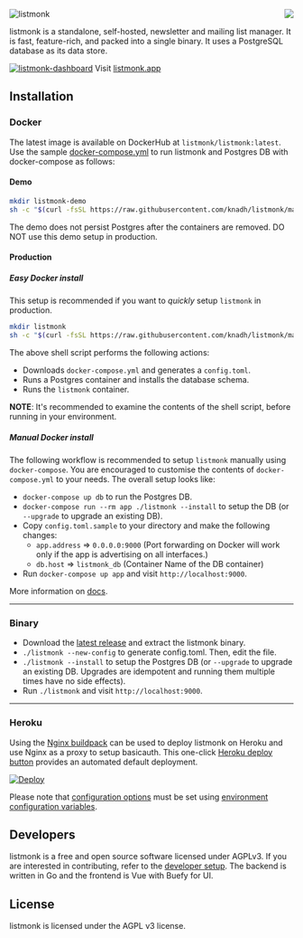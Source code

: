 <a href="https://zerodha.tech"><img src="https://zerodha.tech/static/images/github-badge.svg" align="right" /></a>

![listmonk](https://user-images.githubusercontent.com/547147/89733021-43fbf700-da70-11ea-82e4-e98cb5010257.png)

listmonk is a standalone, self-hosted, newsletter and mailing list manager. It is fast, feature-rich, and packed into a single binary. It uses a PostgreSQL database as its data store.

[![listmonk-dashboard](https://user-images.githubusercontent.com/547147/89733057-87566580-da70-11ea-8160-855f6f046a55.png)](https://listmonk.app)
Visit [listmonk.app](https://listmonk.app)

## Installation

### Docker

The latest image is available on DockerHub at `listmonk/listmonk:latest`. Use the sample [docker-compose.yml](https://github.com/knadh/listmonk/blob/master/docker-compose.yml) to run listmonk and Postgres DB with docker-compose as follows:

#### Demo

```bash
mkdir listmonk-demo
sh -c "$(curl -fsSL https://raw.githubusercontent.com/knadh/listmonk/master/install-demo.sh)"
```

The demo does not persist Postgres after the containers are removed. DO NOT use this demo setup in production.

#### Production

##### Easy Docker install

This setup is recommended if you want to _quickly_ setup `listmonk` in production.

```bash
mkdir listmonk
sh -c "$(curl -fsSL https://raw.githubusercontent.com/knadh/listmonk/master/install-prod.sh)"
```

The above shell script performs the following actions:

- Downloads `docker-compose.yml` and generates a `config.toml`.
- Runs a Postgres container and installs the database schema.
- Runs the `listmonk` container.

**NOTE**: It's recommended to examine the contents of the shell script, before running in your environment.

##### Manual Docker install

The following workflow is recommended to setup `listmonk` manually using `docker-compose`. You are encouraged to customise the contents of `docker-compose.yml` to your needs. The overall setup looks like:

- `docker-compose up db` to run the Postgres DB.
- `docker-compose run --rm app ./listmonk --install` to setup the DB (or `--upgrade` to upgrade an existing DB).
- Copy `config.toml.sample` to your directory and make the following changes:
    - `app.address` => `0.0.0.0:9000` (Port forwarding on Docker will work only if the app is advertising on all interfaces.)
    - `db.host` => `listmonk_db` (Container Name of the DB container)
- Run `docker-compose up app` and visit `http://localhost:9000`.

More information on [docs](https://listmonk.app/docs).

__________________

### Binary
- Download the [latest release](https://github.com/knadh/listmonk/releases) and extract the listmonk binary.
- `./listmonk --new-config` to generate config.toml. Then, edit the file.
- `./listmonk --install` to setup the Postgres DB (or `--upgrade` to upgrade an existing DB. Upgrades are idempotent and running them multiple times have no side effects).
- Run `./listmonk` and visit `http://localhost:9000`.

__________________

### Heroku 

Using the [Nginx buildpack](https://github.com/heroku/heroku-buildpack-nginx) can be used to deploy listmonk on Heroku and use Nginx as a proxy to setup basicauth. 
This one-click [Heroku deploy button](https://github.com/bumi/listmonk-heroku) provides an automated default deployment.

[![Deploy](https://www.herokucdn.com/deploy/button.svg)](https://heroku.com/deploy?template=https://github.com/bumi/listmonk-heroku)

Please note that [configuration options](https://listmonk.app/docs/configuration) must be set using [environment configuration variables](https://devcenter.heroku.com/articles/config-vars).



## Developers
listmonk is a free and open source software licensed under AGPLv3. If you are interested in contributing, refer to the [developer setup](https://listmonk.app/docs/developer-setup). The backend is written in Go and the frontend is Vue with Buefy for UI. 


## License
listmonk is licensed under the AGPL v3 license.
